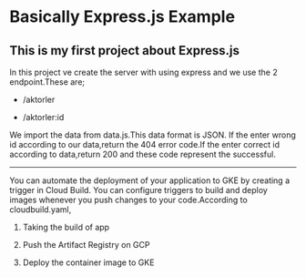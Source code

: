 # Basically Express.js Example

## This is my first project about Express.js

In this project ve create the server with using express and we use the 2 endpoint.These are;

- /aktorler

- /aktorler:id

We import the data from data.js.This data format is JSON. If the enter wrong id according to our data,return the 404 error code.If the enter correct id according to data,return 200 and these code represent the successful.

----------------------------------------------------------------------------------------------------------------------------------------------------------------------------------------------------------------------------

You can automate the deployment of your application to GKE by creating a trigger in Cloud Build. You can configure triggers to build and deploy images whenever you push changes to your code.According to cloudbuild.yaml, 

1) Taking the build of app

2) Push the Artifact Registry on GCP

3) Deploy the container image to GKE

     

